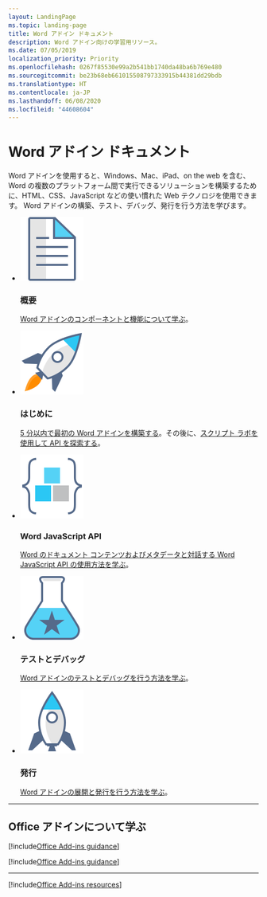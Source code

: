 ```yaml
---
layout: LandingPage
ms.topic: landing-page
title: Word アドイン ドキュメント
description: Word アドイン向けの学習用リソース。
ms.date: 07/05/2019
localization_priority: Priority
ms.openlocfilehash: 0267f85530e99a2b541bb1740da48ba6b769e480
ms.sourcegitcommit: be23b68eb661015508797333915b44381dd29bdb
ms.translationtype: HT
ms.contentlocale: ja-JP
ms.lasthandoff: 06/08/2020
ms.locfileid: "44608604"
---
```

# <a name="word-add-ins-documentation"></a>Word アドイン ドキュメント

Word アドインを使用すると、Windows、Mac、iPad、on the web を含む、Word の複数のプラットフォーム間で実行できるソリューションを構築するために、HTML、CSS、JavaScript などの使い慣れた Web テクノロジを使用できます。 Word アドインの構築、テスト、デバッグ、発行を行う方法を学びます。

<ul class="panelContent cardsF cols cols3">
    <li>
        <div class="cardSize">
            <div class="cardPadding">
                <div class="card">
                    <div class="cardImageOuter">
                        <div class="cardImage">
                            <img src="../images/index-landing-page/i_article.svg" alt="Overview" />
                        </div>
                    </div>
                    <div class="cardText">
                        <h3>概要</h3>
                        <p><a href="word-add-ins-programming-overview.md">Word アドインのコンポーネントと機能について学ぶ</a>。</p>
                    </div>
                </div>
            </div>
        </div>
    </li>
    <li>
        <div class="cardSize">
            <div class="cardPadding">
                <div class="card">
                    <div class="cardImageOuter">
                        <div class="cardImage">
                            <img src="../images/index-landing-page/i_get-started.svg" alt="Getting started" />
                        </div>
                    </div>
                    <div class="cardText">
                        <h3>はじめに</h3>
                        <p><a href="../quickstarts/word-quickstart.md">5 分以内で最初の Word アドインを構築する</a>。その後に、<a href="../overview/explore-with-script-lab.md">スクリプト ラボを使用して API を探索する</a>。</p>
                    </div>
                </div>
            </div>
        </div>
    </li>
    <li>
        <div class="cardSize">
            <div class="cardPadding">
                <div class="card">
                    <div class="cardImageOuter">
                        <div class="cardImage">
                            <img src="../images/index-landing-page/i_code-blocks.svg" alt="Word JavaScript API" />
                        </div>
                    </div>
                    <div class="cardText">
                        <h3>Word JavaScript API</h3>
                        <p><a href="../reference/overview/word-add-ins-reference-overview.md">Word のドキュメント コンテンツおよびメタデータと対話する Word JavaScript API の使用方法を学ぶ</a>。</p>
                    </div>
                </div>
            </div>
        </div>
    </li>
    <li>
        <div class="cardSize">
            <div class="cardPadding">
                <div class="card">
                    <div class="cardImageOuter">
                        <div class="cardImage">
                            <img src="../images/index-landing-page/i_recommended-testing.svg" alt="Testing and debugging" />
                        </div>
                    </div>
                    <div class="cardText">
                        <h3>テストとデバッグ</h3>
                        <p><a href="../testing/test-debug-office-add-ins.md">Word アドインのテストとデバッグを行う方法を学ぶ</a>。</p>
                    </div>
                </div>
            </div>
        </div>
    </li>
    <li>
        <div class="cardSize">
            <div class="cardPadding">
                <div class="card">
                    <div class="cardImageOuter">
                        <div class="cardImage">
                            <img src="../images/index-landing-page/i_deploy.svg" alt="Publishing" />
                        </div>
                    </div>
                    <div class="cardText">
                        <h3>発行</h3>
                        <p><a href="../publish/publish.md">Word アドインの展開と発行を行う方法を学ぶ</a>。</p>
                    </div>
                </div>
            </div>
        </div>
    </li>
</ul>

---

<h2>Office アドインについて学ぶ</h2>

[!include[Office Add-ins guidance](../includes/landing-page-office-addins-guidance.md)]

[!include[Office Add-ins guidance](../includes/landing-page-office-addins-guidance-note.md)]

---

[!include[Office Add-ins resources](../includes/landing-page-resources.md)]
